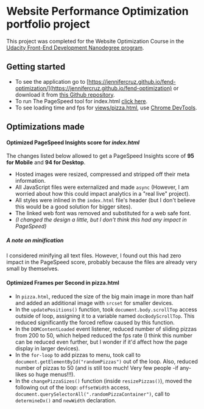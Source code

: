 # Website Performance Optimization portfolio project
This project was completed for the Website Optimization Course in the [Udacity Front-End Development Nanodegree program](https://www.udacity.com/course/front-end-web-developer-nanodegree--nd001).

## Getting started
- To see the application go to [https://jennifercruz.github.io/fend-optimization/](https://jennifercruz.github.io/fend-optimization) or download it from [this Github repository](https://github.com/JenniferCruz/fend-optimization).
- To run The PageSpeed tool for index.html [click here](https://developers.google.com/speed/pagespeed/insights/?url=https%3A%2F%2Fjennifercruz.github.io%2Ffend-optimization%2F).
- To see loading time and fps for [views/pizza.html](https://jennifercruz.github.io/fend-optimization/views/pizza.html), use [Chrome DevTools](https://developers.google.com/web/tools/chrome-devtools/).

## Optimizations made
#### Optimized PageSpeed Insights score for _index.html_
The changes listed below allowed to get a PageSpeed Insights score of __95 for Mobile__ and __94 for Desktop__.
* Hosted images were resized, compressed and stripped off their meta information.
* All JavaScript files were externalized and made `async` (However, I am worried about how this could impact analytics in a "real live" project).
* All styles were inlined in the `index.html` file's header (but I don't believe this would be a good solution for bigger sites).
* The linked web font was removed and substituted for a web safe font.
* _(I changed the design a little, but I don't think this had any impact in PageSpeed)_

##### A note on minification
I considered minifying all text files. However, I found out this had zero impact in the PageSpeed score, probably because the files are already very small by themselves.

#### Optimized Frames per Second in pizza.html
* In `pizza.html`, reduced the size of the big main image in more than half and added an additional image with `srcset` for smaller devices.
* In the `updatePositions()` function, took `document.body.scrollTop` access outside of loop, assigning it to a variable named `docBodyScrollTop`. This reduced significantly the forced reflow caused by this function.
* In the `DOMContentLoaded` event listener, reduced number of sliding pizzas from 200 to 50, which helped reduced the fps rate (I think this number can be reduced even further, but I wonder if it'd affect how the page display in larger devices).
* In the `for-loop` to add pizzas to menu, took call to `document.getElementById("randomPizzas")` out of the loop. Also, reduced number of pizzas to 50 (and is still too much! Very few people -if any- likes so huge menus!!!).
* In the `changePizzaSizes()` function (inside `resizePizzas()`), moved the following out of the loop: `offsetWidth` access,  `document.querySelectorAll(".randomPizzaContainer")`, call to `determineDx()` and `newWidth` declaration.
